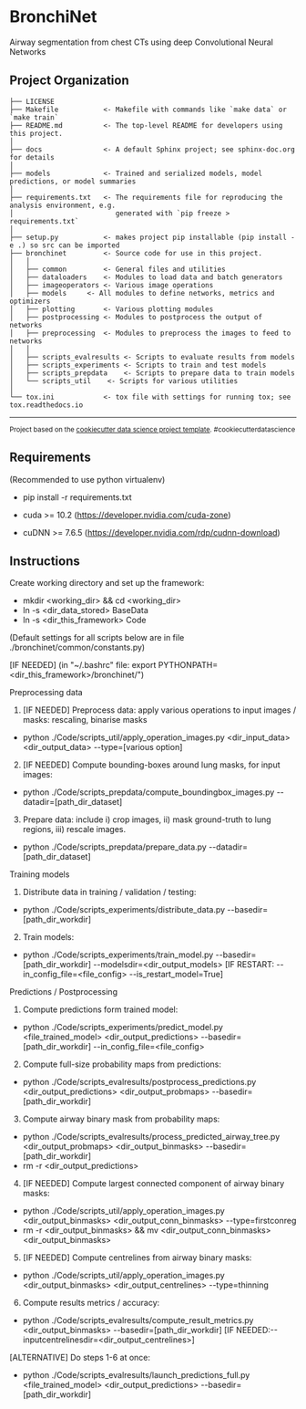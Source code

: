 BronchiNet
==============================

Airway segmentation from chest CTs using deep Convolutional Neural Networks

Project Organization
------------

    ├── LICENSE
    ├── Makefile           <- Makefile with commands like `make data` or `make train`
    ├── README.md          <- The top-level README for developers using this project.
    │
    ├── docs               <- A default Sphinx project; see sphinx-doc.org for details
    │
    ├── models             <- Trained and serialized models, model predictions, or model summaries
    │
    ├── requirements.txt   <- The requirements file for reproducing the analysis environment, e.g.
    │                         generated with `pip freeze > requirements.txt`
    │
    ├── setup.py           <- makes project pip installable (pip install -e .) so src can be imported
    ├── bronchinet         <- Source code for use in this project.
    │   │
    │   ├── common         <- General files and utilities
    │   ├── dataloaders    <- Modules to load data and batch generators
    │   ├── imageoperators <- Various image operations
    │   ├── models 	   <- All modules to define networks, metrics and optimizers
    │   ├── plotting       <- Various plotting modules
    │   ├── postprocessing <- Modules to postprocess the output of networks
    │   ├── preprocessing  <- Modules to preprocess the images to feed to networks
    │   │
    │   ├── scripts_evalresults	<- Scripts to evaluate results from models
    │   ├── scripts_experiments	<- Scripts to train and test models
    │   ├── scripts_prepdata  	<- Scripts to prepare data to train models
    │   └── scripts_util	<- Scripts for various utilities
    │
    └── tox.ini            <- tox file with settings for running tox; see tox.readthedocs.io


--------

<p><small>Project based on the <a target="_blank" href="https://drivendata.github.io/cookiecutter-data-science/">cookiecutter data science project template</a>. #cookiecutterdatascience</small></p>

Requirements
------------

(Recommended to use python virtualenv)
- pip install -r requirements.txt

- cuda >= 10.2 (https://developer.nvidia.com/cuda-zone)
- cuDNN >= 7.6.5 (https://developer.nvidia.com/rdp/cudnn-download)

Instructions
------------

Create working directory and set up the framework:

- mkdir <working_dir> && cd <working_dir>
- ln -s <dir_data_stored> BaseData
- ln -s <dir_this_framework> Code

(Default settings for all scripts below are in file ./bronchinet/common/constants.py)

[IF NEEDED] (in "~/.bashrc" file: export PYTHONPATH=<dir_this_framework>/bronchinet/")

Preprocessing data

1) [IF NEEDED] Preprocess data: apply various operations to input images / masks: rescaling, binarise masks
- python ./Code/scripts_util/apply_operation_images.py <dir_input_data> <dir_output_data> --type=[various option]

2) [IF NEEDED] Compute bounding-boxes around lung masks, for input images:
- python ./Code/scripts_prepdata/compute_boundingbox_images.py --datadir=[path_dir_dataset]

3) Prepare data: include i) crop images, ii) mask ground-truth to lung regions, iii) rescale images.
- python ./Code/scripts_prepdata/prepare_data.py --datadir=[path_dir_dataset]

Training models

1) Distribute data in training / validation / testing:
- python ./Code/scripts_experiments/distribute_data.py --basedir=[path_dir_workdir]

2) Train models:
- python ./Code/scripts_experiments/train_model.py --basedir=[path_dir_workdir] --modelsdir=<dir_output_models> [IF RESTART: --in_config_file=<file_config> --is_restart_model=True]

Predictions / Postprocessing

1) Compute predictions form trained model:
- python ./Code/scripts_experiments/predict_model.py <file_trained_model> <dir_output_predictions> --basedir=[path_dir_workdir] --in_config_file=<file_config>

2) Compute full-size probability maps from predictions:
- python ./Code/scripts_evalresults/postprocess_predictions.py <dir_output_predictions> <dir_output_probmaps> --basedir=[path_dir_workdir]

3) Compute airway binary mask from probability maps:
- python ./Code/scripts_evalresults/process_predicted_airway_tree.py <dir_output_probmaps> <dir_output_binmasks> --basedir=[path_dir_workdir]
- rm -r <dir_output_predictions>

4) [IF NEEDED] Compute largest connected component of airway binary masks:
- python ./Code/scripts_util/apply_operation_images.py <dir_output_binmasks> <dir_output_conn_binmasks> --type=firstconreg
- rm -r <dir_output_binmasks> && mv <dir_output_conn_binmasks> <dir_output_binmasks>

5) [IF NEEDED] Compute centrelines from airway binary masks:
- python ./Code/scripts_util/apply_operation_images.py <dir_output_binmasks> <dir_output_centrelines> --type=thinning

6) Compute results metrics / accuracy:
- python ./Code/scripts_evalresults/compute_result_metrics.py <dir_output_binmasks> --basedir=[path_dir_workdir] [IF NEEDED:--inputcentrelinesdir=<dir_output_centrelines>]

[ALTERNATIVE] Do steps 1-6 at once:
- python ./Code/scripts_evalresults/launch_predictions_full.py <file_trained_model> <dir_output_predictions> --basedir=[path_dir_workdir]
